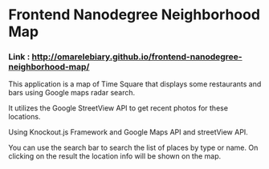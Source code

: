 # Frontend Nanodegree Neighborhood Map

### Link : http://omarelebiary.github.io/frontend-nanodegree-neighborhood-map/

This application is a map of Time Square  that displays some restaurants and bars using Google maps radar search.

It utilizes the Google StreetView API to get recent photos for these locations.

Using Knockout.js Framework and Google Maps API and streetView API.

You can use  the search bar to search the list of places by type or name. On clicking on the result the location info will be shown on the map.

